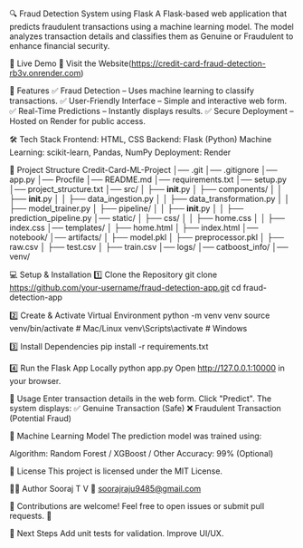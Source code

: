 🔍 Fraud Detection System using Flask
A Flask-based web application that predicts fraudulent transactions using a machine learning model.
The model analyzes transaction details and classifies them as Genuine or Fraudulent to enhance financial security.



🚀 Live Demo
🔗 Visit the Website(https://credit-card-fraud-detection-rb3v.onrender.com)



📌 Features
✅ Fraud Detection – Uses machine learning to classify transactions.
✅ User-Friendly Interface – Simple and interactive web form.
✅ Real-Time Predictions – Instantly displays results.
✅ Secure Deployment – Hosted on Render for public access.




🛠️ Tech Stack
Frontend: HTML, CSS
Backend: Flask (Python)
Machine Learning: scikit-learn, Pandas, NumPy
Deployment: Render




📂 Project Structure
Credit-Card-ML-Project
│── .git
│── .gitignore
│── app.py
│── Procfile
│── README.md
│── requirements.txt
│── setup.py
│── project_structure.txt
│── src/
│   ├── __init__.py
│   ├── components/
│   │   ├── __init__.py
│   │   ├── data_ingestion.py
│   │   ├── data_transformation.py
│   │   ├── model_trainer.py
│   ├── pipeline/
│   │   ├── __init__.py
│   │   ├── prediction_pipeline.py
│── static/
│   ├── css/
│   │   ├── home.css
│   │   ├── index.css
│── templates/
│   ├── home.html
│   ├── index.html
│── notebook/
│── artifacts/
│   ├── model.pkl
│   ├── preprocessor.pkl
│   ├── raw.csv
│   ├── test.csv
│   ├── train.csv
│── logs/
│── catboost_info/
│── venv/




💻 Setup & Installation
1️⃣ Clone the Repository
git clone https://github.com/your-username/fraud-detection-app.git
cd fraud-detection-app




2️⃣ Create & Activate Virtual Environment
python -m venv venv
source venv/bin/activate  # Mac/Linux
venv\Scripts\activate  # Windows




3️⃣ Install Dependencies
pip install -r requirements.txt




4️⃣ Run the Flask App Locally
python app.py
Open http://127.0.0.1:10000 in your browser.




📌 Usage
Enter transaction details in the web form.
Click "Predict".
The system displays:
✅ Genuine Transaction (Safe)
❌ Fraudulent Transaction (Potential Fraud)




🤖 Machine Learning Model
The prediction model was trained using:

Algorithm: Random Forest / XGBoost / Other
Accuracy: 99% (Optional)




📜 License
This project is licensed under the MIT License.




👨‍💻 Author
Sooraj T V
📧 soorajraju9485@gmail.com




🎯 Contributions are welcome! Feel free to open issues or submit pull requests. 🚀

📢 Next Steps
Add unit tests for validation.
Improve UI/UX.


